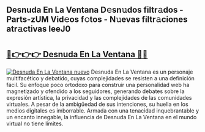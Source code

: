 ## Desnuda En La Ventana D𝚎sn𝚞dos filtr𝚊dos - Parts-zUM Vid𝚎os f𝚘tos - N𝚞evas filtr𝚊ciones atr𝚊ctivas IeeJ0

# <h2><a href="http://mb0x8g.tromn.icu/?c=Desnuda+En+La+Ventana">🔗👉👉👉 Desnuda En La Ventana 🔗🔗</a></h2>

[![Desnuda En La Ventana nuevo](https://i.imgur.com/pEAQMta.gif)](http://mb0x8g.tromn.icu/?c=Desnuda+En+La+Ventana)
Desnuda En La Ventana es un personaje multifacético y debatido, cuyas complejidades se resisten a una definición fácil.  Su enfoque poco ortodoxo para construir una personalidad web ha magnetizado y ofendido a los seguidores, generando debates sobre la expresión artística, la privacidad y las complejidades de las comunidades virtuales. A pesar de la ambigüedad de sus intenciones, su huella en los medios digitales es imborrable. Armada con una tenacidad inquebrantable y un encanto innegable, la influencia de Desnuda En La Ventana en el mundo virtual no tiene límites.

